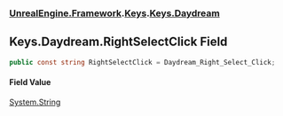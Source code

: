 ### [UnrealEngine.Framework](./UnrealEngine-Framework.md 'UnrealEngine.Framework').[Keys](./Keys.md 'UnrealEngine.Framework.Keys').[Keys.Daydream](./Keys-Daydream.md 'UnrealEngine.Framework.Keys.Daydream')
## Keys.Daydream.RightSelectClick Field
  
```csharp
public const string RightSelectClick = Daydream_Right_Select_Click;
```
#### Field Value
[System.String](https://docs.microsoft.com/en-us/dotnet/api/System.String 'System.String')  

